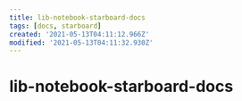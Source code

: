 ```yaml
---
title: lib-notebook-starboard-docs
tags: [docs, starboard]
created: '2021-05-13T04:11:12.966Z'
modified: '2021-05-13T04:11:32.930Z'
---
```


# lib-notebook-starboard-docs


